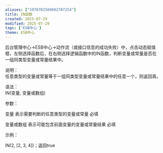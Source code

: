 ```yaml
---
aliases: ["1970702589602707254"]
title: IN函数
created: 2025-07-29
modified: 2025-07-29
tags: ['ESB中心']
theme: ESB中心
---
```


后台管理中心->ESB中心->动作流（或接口信息的成功失败）中，点击动态赋值框，左侧选择函数后，在右侧选择逻辑函数中的IN函数，判断变量或常量是否在一组同类型变量或常量结果中。

说明：  
任意类型的变量或常量等于一组同类型变量或常量结果中的任意一个，则返回真。

语法：  
IN(变量, 变量或数组)

参数：

变量 表示需要判断的任意类型的变量或常量 必填

变量或数组 表示可能包含前面变量的变量或常量结果 必填

示例：

IN(2, [2, 3, 4])；返回true